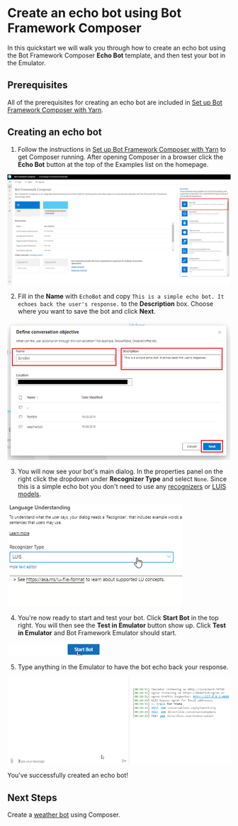 # Create an echo bot using Bot Framework Composer
In this quickstart we will walk you through how to create an echo bot using the Bot Framework Composer **Echo Bot** template, and then test your bot in the Emulator.

## Prerequisites
All of the prerequisites for creating an echo bot are included in [Set up Bot Framework Composer with Yarn](./setup-yarn.md).

## Creating an echo bot
1. Follow the instructions in [Set up Bot Framework Composer with Yarn](./setup-yarn.md) to get Composer running. 
After opening Composer in a browser click the **Echo Bot** button at the top of the Examples list on the homepage.

![homepage new button](./media/tutorial-echobot/echo-new.png)

2. Fill in the **Name** with `EchoBot` and copy `This is a simple echo bot. It echoes back the user's response.` to the **Description** box. Choose where you want to save the bot and click **Next**.

![echo bot details](./media/tutorial-echobot/tutorial-echo-setup.png)

3. You will now see your bot's main dialog. In the properties panel on the right click the dropdown under **Recognizer Type** and select `None`. Since this is a simple echo bot you don't need to use any [recognizers](./concept-events-and-triggers-draft.md#regular-expression-recognizer#regular-expression-recognizer) or [LUIS models](https://aka.ms/what-is-luis).

![set recognizer type](./media/tutorial-echobot/select-none-recognizer.gif)

4. You're now ready to start and test your bot. Click **Start Bot** in the top right. You will then see the **Test in Emulator** button show up. Click **Test in Emulator** and Bot Framework Emulator should start.

![start bot](./media/tutorial-echobot/start-bot.gif)

5. Type anything in the Emulator to have the bot echo back your response.

![test in emulator](./media/tutorial-echobot/test-emulator.gif)

You've successfully created an echo bot!  

## Next Steps
Create a [weather bot](tutorial/bot-tutorial-introduction.md) using Composer.

